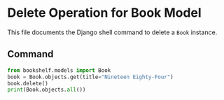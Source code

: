 # Delete Operation for Book Model

This file documents the Django shell command to delete a `Book` instance.

## Command
```python
from bookshelf.models import Book
book = Book.objects.get(title="Nineteen Eighty-Four")
book.delete()
print(Book.objects.all())